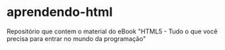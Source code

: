 # aprendendo-html
 Repositório que contem o material do eBook "HTML5 - Tudo o que você precisa para entrar no mundo da programação"
